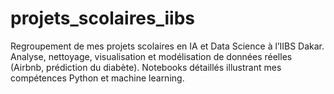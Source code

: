 # projets_scolaires_iibs
Regroupement de mes projets scolaires en IA et Data Science à l’IIBS Dakar. Analyse, nettoyage, visualisation et modélisation de données réelles (Airbnb, prédiction du diabète). Notebooks détaillés illustrant mes compétences Python et machine learning.
